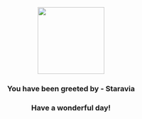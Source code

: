 <p align="center">
    <img src="https://raw.githubusercontent.com/PokeAPI/sprites/master/sprites/pokemon/397.png" width="150" height="150">
</p>
<h3 align="center">You have been greeted by - <b>Staravia</b></h3>
<h3 align="center">Have a wonderful day!</h3>
